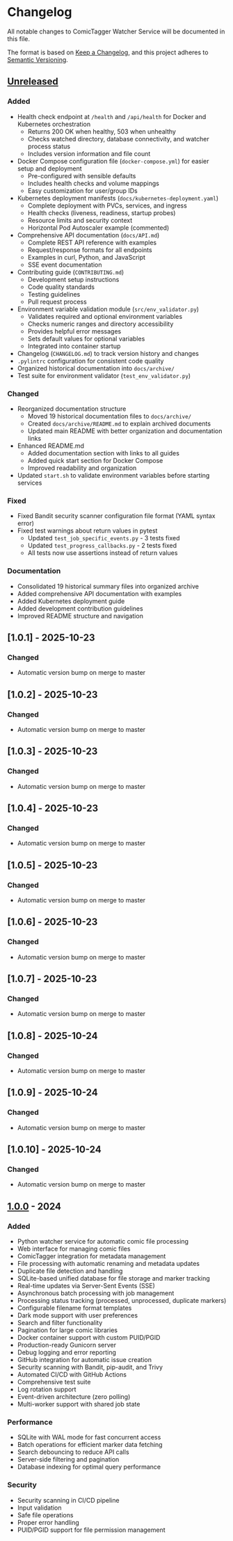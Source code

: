 # Changelog

All notable changes to ComicTagger Watcher Service will be documented in this file.

The format is based on [Keep a Changelog](https://keepachangelog.com/en/1.0.0/),
and this project adheres to [Semantic Versioning](https://semver.org/spec/v2.0.0.html).

## [Unreleased]

### Added
- Health check endpoint at `/health` and `/api/health` for Docker and Kubernetes orchestration
  - Returns 200 OK when healthy, 503 when unhealthy
  - Checks watched directory, database connectivity, and watcher process status
  - Includes version information and file count
- Docker Compose configuration file (`docker-compose.yml`) for easier setup and deployment
  - Pre-configured with sensible defaults
  - Includes health checks and volume mappings
  - Easy customization for user/group IDs
- Kubernetes deployment manifests (`docs/kubernetes-deployment.yaml`)
  - Complete deployment with PVCs, services, and ingress
  - Health checks (liveness, readiness, startup probes)
  - Resource limits and security context
  - Horizontal Pod Autoscaler example (commented)
- Comprehensive API documentation (`docs/API.md`)
  - Complete REST API reference with examples
  - Request/response formats for all endpoints
  - Examples in curl, Python, and JavaScript
  - SSE event documentation
- Contributing guide (`CONTRIBUTING.md`)
  - Development setup instructions
  - Code quality standards
  - Testing guidelines
  - Pull request process
- Environment variable validation module (`src/env_validator.py`)
  - Validates required and optional environment variables
  - Checks numeric ranges and directory accessibility
  - Provides helpful error messages
  - Sets default values for optional variables
  - Integrated into container startup
- Changelog (`CHANGELOG.md`) to track version history and changes
- `.pylintrc` configuration for consistent code quality
- Organized historical documentation into `docs/archive/`
- Test suite for environment validator (`test_env_validator.py`)

### Changed
- Reorganized documentation structure
  - Moved 19 historical documentation files to `docs/archive/`
  - Created `docs/archive/README.md` to explain archived documents
  - Updated main README with better organization and documentation links
- Enhanced README.md
  - Added documentation section with links to all guides
  - Added quick start section for Docker Compose
  - Improved readability and organization
- Updated `start.sh` to validate environment variables before starting services

### Fixed
- Fixed Bandit security scanner configuration file format (YAML syntax error)
- Fixed test warnings about return values in pytest
  - Updated `test_job_specific_events.py` - 3 tests fixed
  - Updated `test_progress_callbacks.py` - 2 tests fixed
  - All tests now use assertions instead of return values

### Documentation
- Consolidated 19 historical summary files into organized archive
- Added comprehensive API documentation with examples
- Added Kubernetes deployment guide
- Added development contribution guidelines
- Improved README structure and navigation


## [1.0.1] - 2025-10-23

### Changed
- Automatic version bump on merge to master


## [1.0.2] - 2025-10-23

### Changed
- Automatic version bump on merge to master


## [1.0.3] - 2025-10-23

### Changed
- Automatic version bump on merge to master


## [1.0.4] - 2025-10-23

### Changed
- Automatic version bump on merge to master


## [1.0.5] - 2025-10-23

### Changed
- Automatic version bump on merge to master


## [1.0.6] - 2025-10-23

### Changed
- Automatic version bump on merge to master


## [1.0.7] - 2025-10-23

### Changed
- Automatic version bump on merge to master


## [1.0.8] - 2025-10-24

### Changed
- Automatic version bump on merge to master


## [1.0.9] - 2025-10-24

### Changed
- Automatic version bump on merge to master


## [1.0.10] - 2025-10-24

### Changed
- Automatic version bump on merge to master

## [1.0.0] - 2024

### Added
- Python watcher service for automatic comic file processing
- Web interface for managing comic files
- ComicTagger integration for metadata management
- File processing with automatic renaming and metadata updates
- Duplicate file detection and handling
- SQLite-based unified database for file storage and marker tracking
- Real-time updates via Server-Sent Events (SSE)
- Asynchronous batch processing with job management
- Processing status tracking (processed, unprocessed, duplicate markers)
- Configurable filename format templates
- Dark mode support with user preferences
- Search and filter functionality
- Pagination for large comic libraries
- Docker container support with custom PUID/PGID
- Production-ready Gunicorn server
- Debug logging and error reporting
- GitHub integration for automatic issue creation
- Security scanning with Bandit, pip-audit, and Trivy
- Automated CI/CD with GitHub Actions
- Comprehensive test suite
- Log rotation support
- Event-driven architecture (zero polling)
- Multi-worker support with shared job state

### Performance
- SQLite with WAL mode for fast concurrent access
- Batch operations for efficient marker data fetching
- Search debouncing to reduce API calls
- Server-side filtering and pagination
- Database indexing for optimal query performance

### Security
- Security scanning in CI/CD pipeline
- Input validation
- Safe file operations
- Proper error handling
- PUID/PGID support for file permission management

[Unreleased]: https://github.com/mleenorris/ComicMaintainer/compare/v1.0.0...HEAD
[1.0.0]: https://github.com/mleenorris/ComicMaintainer/releases/tag/v1.0.0
